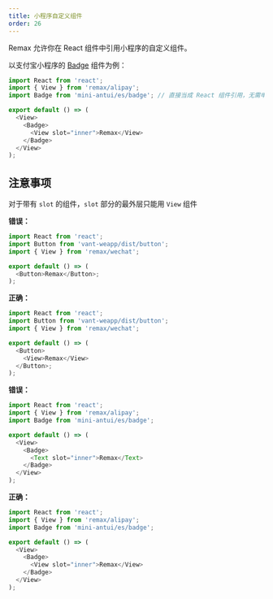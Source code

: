 ```yaml
---
title: 小程序自定义组件
order: 26
---
```


Remax 允许你在 React 组件中引用小程序的自定义组件。

以支付宝小程序的 [Badge](https://docs.alipay.com/mini/component-ext/badge) 组件为例：

```js
import React from 'react';
import { View } from 'remax/alipay';
import Badge from 'mini-antui/es/badge'; // 直接当成 React 组件引用，无需申明 useComponents

export default () => (
  <View>
    <Badge>
      <View slot="inner">Remax</View>
    </Badge>
  </View>
);
```

## 注意事项

对于带有 `slot` 的组件，`slot` 部分的最外层只能用 `View` 组件

**错误：**

```js
import React from 'react';
import Button from 'vant-weapp/dist/button';
import { View } from 'remax/wechat';

export default () => (
  <Button>Remax</Button>;
);
```

**正确：**

```js
import React from 'react';
import Button from 'vant-weapp/dist/button';
import { View } from 'remax/wechat';

export default () => (
  <Button>
    <View>Remax</View>
  </Button>;
);
```

**错误：**

```js
import React from 'react';
import { View } from 'remax/alipay';
import Badge from 'mini-antui/es/badge';

export default () => (
  <View>
    <Badge>
      <Text slot="inner">Remax</Text>
    </Badge>
  </View>
);
```

**正确：**

```js
import React from 'react';
import { View } from 'remax/alipay';
import Badge from 'mini-antui/es/badge';

export default () => (
  <View>
    <Badge>
      <View slot="inner">Remax</View>
    </Badge>
  </View>
);
```
